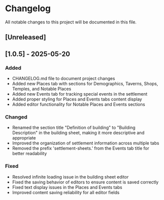 # Changelog

All notable changes to this project will be documented in this file.

## [Unreleased]

## [1.0.5] - 2025-05-20

### Added
- CHANGELOG.md file to document project changes
- Added new Places tab with sections for Demographics, Taverns, Shops, Temples, and Notable Places
- Added new Events tab for tracking special events in the settlement
- Added proper styling for Places and Events tabs content display
- Added editor functionality for Notable Places and Events sections

### Changed
- Renamed the section title "Definition of building" to "Building Description" in the building sheet, making it more descriptive and appropriate
- Improved the organization of settlement information across multiple tabs
- Removed the prefix 'settlement-sheets.' from the Events tab title for better readability

### Fixed
- Resolved infinite loading issue in the building sheet editor
- Fixed the saving behavior of editors to ensure content is saved correctly
- Fixed text display issues in the Places and Events tabs
- Improved content saving reliability for all editor fields